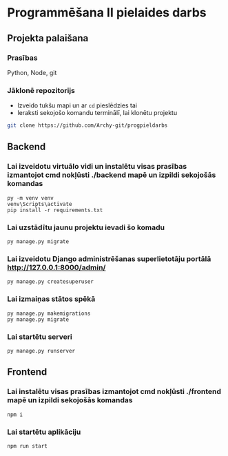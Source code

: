 # Programmēšana II pielaides darbs
## Projekta palaišana
### Prasības
Python, Node, git
### Jāklonē repozitorijs
- Izveido tukšu mapi un ar `cd` pieslēdzies tai
- Ieraksti sekojošo komandu terminālī, lai klonētu projektu
```bash
git clone https://github.com/Archy-git/progpieldarbs
```
## Backend
### Lai izveidotu virtuālo vidi un instalētu visas prasības izmantojot cmd nokļūsti ./backend mapē un izpildi sekojošās komandas
	py -m venv venv
	venv\Scripts\activate
	pip install -r requirements.txt

### Lai uzstādītu jaunu projektu ievadi šo komadu
    py manage.py migrate

### Lai izveidotu Django administrēšanas superlietotāju portālā http://127.0.0.1:8000/admin/
    py manage.py createsuperuser

### Lai izmaiņas stātos spēkā
    py manage.py makemigrations 
    py manage.py migrate

### Lai startētu serveri
    py manage.py runserver

## Frontend
### Lai instalētu visas prasības izmantojot cmd nokļūsti ./frontend mapē un izpildi sekojošās komandas
	npm i

### Lai startētu aplikāciju
    npm run start
